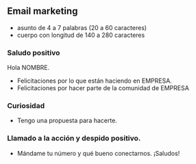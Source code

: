 ## Email marketing
* asunto de 4 a 7 palabras (20 a 60 caracteres)
* cuerpo con longitud de 140 a 280 caracteres

### Saludo positivo
Hola NOMBRE.
* Felicitaciones por lo que están haciendo en EMPRESA.
* Felicitaciones por hacer parte de la comunidad de EMPRESA

### Curiosidad
* Tengo una propuesta para hacerte.

### Llamado a la acción y despido positivo.
* Mándame tu número y qué bueno conectarnos. ¡Saludos!
